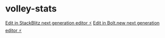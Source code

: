 # volley-stats

[Edit in StackBlitz next generation editor ⚡️](https://stackblitz.com/~/github.com/KeM1aL/volley-stats)
[Edit in Bolt.new next generation editor ⚡️](https://bolt.new/~/github.com/KeM1aL/volley-stats)